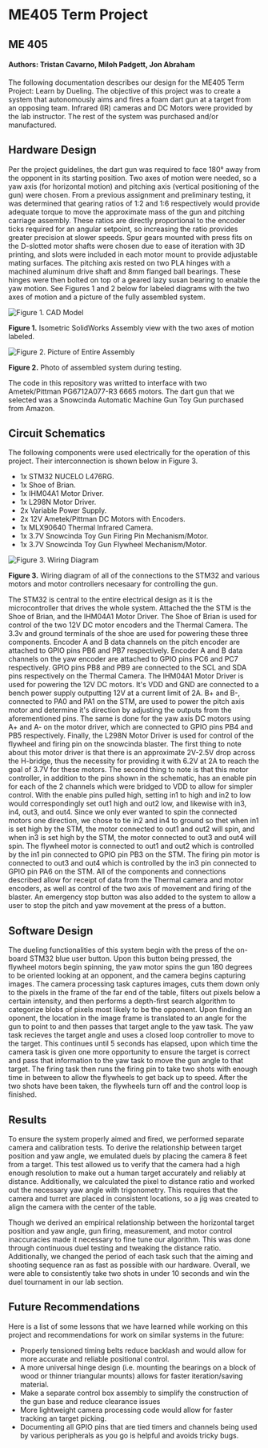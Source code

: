 # ME405 Term Project 
## ME 405 
#### **Authors: Tristan Cavarno, Miloh Padgett, Jon Abraham**

The following documentation describes our design for the ME405 Term Project: Learn by Dueling. The objective of this project was to create 
a system that autonomously aims and fires a foam dart gun at a target from an opposing team. Infrared (IR) cameras and DC Motors were provided 
by the lab instructor. The rest of the system was purchased and/or manufactured.


## Hardware Design
Per the project guidelines, the dart gun was required to face 180&deg; away from the opponent in its starting position. Two axes of motion were needed,
so a yaw axis (for horizontal motion) and pitching axis (vertical positioning of the gun) were chosen. From a previous assignment and preliminary
testing, it was determined that gearing ratios of 1:2 and 1:6 respectively would provide adequate torque to move the approximate mass of the gun and 
pitching carriage assembly. These ratios are directly proportional to the encoder ticks required for an angular setpoint, so increasing the ratio
provides greater precision at slower speeds. Spur gears mounted with press fits on the D-slotted motor shafts were chosen due to ease of iteration with 3D printing, and slots 
were included in each motor mount to provide adjustable mating surfaces. The pitching axis rested on two PLA hinges with a machined aluminum drive shaft and 8mm flanged ball
bearings. These hinges were then bolted on top of a geared lazy susan bearing to enable the yaw motion. See Figures 1 and 2 below for labeled diagrams with the two axes of 
motion and a picture of the fully assembled system. 

![Figure 1. CAD Model](CAD.png)

**Figure 1.** Isometric SolidWorks Assembly view with the two axes of motion labeled. 

![Figure 2. Picture of Entire Assembly](turret_pic.png)

**Figure 2.** Photo of assembled system during testing. 

The code in this repository was writted to interface with two Ametek/Pittman PG6712A077-R3 6665 motors. The dart gun that we selected was a Snowcinda Automatic Machine Gun Toy Gun
purchased from Amazon. 

## Circuit Schematics 
The following components were used electrically for the operation of this project. Their interconnection is shown below in Figure 3. 
* 1x STM32 NUCELO L476RG.  
* 1x Shoe of Brian.  
* 1x IHM04A1 Motor Driver.  
* 1x L298N Motor Driver.  
* 2x Variable Power Supply.  
* 2x 12V Ametek/Pittman DC Motors with Encoders.  
* 1x MLX90640 Thermal Infrared Camera.   
* 1x 3.7V Snowcinda Toy Gun Firing Pin Mechanism/Motor.  
* 1x 3.7V Snowcinda Toy Gun Flywheel Mechanism/Motor.  


![Figure 3. Wiring Diagram](ME405_WiringDiagram.jpeg)

**Figure 3.** Wiring diagram of all of the connections to the STM32 and various motors and motor controllers necesaary for controlling the gun. 

The STM32 is central to the entire electrical design as it is the microcontroller that drives the whole system. Attached the the STM is the Shoe of Brian, and the IHM04A1 Motor Driver. The Shoe of Brian is used for control of the two 12V DC motor encoders and the Thermal Camera. The 3.3v and ground terminals of the shoe are used for powering these three components. Encoder A and B data channels on the pitch encoder are attached to GPIO pins PB6 and PB7 respectively. Encoder A and B data channels on the yaw encoder are attached to GPIO pins PC6 and PC7 respectively. GPIO pins PB8 and PB9 are connected to the SCL and SDA pins respectively on the Thermal Camera. The IHM04A1 Motor Driver is used for powering the 12V DC motors. It's VDD and GND are connected to a bench power supply outputting 12V at a current limit of 2A. B+ and B-, connected to PA0 and PA1 on the STM, are used to power the pitch axis motor and determine it's direction by adjusting the outputs from the aforementioned pins. The same is done for the yaw axis DC motors using A+ and A- on the motor driver, which are connected to GPIO pins PB4 and PB5 respectively. Finally, the L298N Motor Driver is used for control of the flywheel and firing pin on the snowcinda blaster. The first thing to note about this motor driver is that there is an approximate 2V-2.5V drop across the H-bridge, thus the necessity for providing it with 6.2V at 2A to reach the goal of 3.7V for these motors. The second thing to note is that this motor controller, in addition to the pins shown in the schematic, has an enable pin for each of the 2 channels which were bridged to VDD to allow for simpler control. With the enable pins pulled high, setting in1 to high and in2 to low would correspondingly set out1 high and out2 low, and likewise with in3, in4, out3, and out4. Since we only ever wanted to spin the connected motors one direction, we chose to tie in2 and in4 to ground so thet when in1 is set high by the STM, the motor connected to out1 and out2 will spin, and when in3 is set high by the STM, the motor connected to out3 and out4 will spin. The flywheel motor is connected to out1 and out2 which is controlled by the in1 pin connected to GPIO pin PB3 on the STM. The firing pin motor is connected to out3 and out4 which is controlled by the in3 pin connected to GPIO pin PA6 on the STM. All of the components and connections described allow for receipt of data from the Thermal camera and motor encoders, as well as control of the two axis of movement and firing of the blaster. An emergency stop button was also added to the system to allow a user to stop the pitch and yaw movement at the press of a button.

## Software Design
The dueling functionalities of this system begin with the press of the on-board STM32 blue user button. Upon this button being pressed, the flywheel motors begin spinning, the yaw motor spins the gun 180 degrees to be oriented looking at an opponent, and the camera begins capturing images. The camera processing task captures images, cuts them down only to the pixels in the frame of the far end of the table, filters out pixels below a certain intensity, and then performs a depth-first search algorithm to categorize blobs of pixels most likely to be the opponent. Upon finding an oponent, the location in the image frame is translated to an angle for the gun to point to and then passes that target angle to the yaw task. The yaw task recieves the target angle and uses a closed loop controller to move to the target. This continues until 5 seconds has elapsed, upon which time the camera task is given one more opportunity to ensure the target is correct and pass that information to the yaw task to move the gun angle to that target. The firing task then runs the firing pin to take two shots with enough time in between to allow the flywheels to get back up to speed. After the two shots have been taken, the flywheels turn off and the control loop is finished. 

## Results
To ensure the system properly aimed and fired, we performed separate camera and calibration tests. To derive the relationship between target position and yaw angle, we emulated duels by placing the camera 8 feet from a target. This test allowed us to verify that the camera had a high enough resolution to make out a human target accurately and reliably at distance. Additionally, we calculated the pixel to distance ratio and worked out the necessary yaw angle with trigonometry. This requires that the camera and turret are placed in consistent locations, so a jig was created to align the camera with the center of the table. 

Though we derived an empirical relationship between the horizontal target position and yaw angle, gun firing, measurement, and motor control inaccuracies made it necessary to fine tune our algorithm. This was done through continuous duel testing and tweaking the distance ratio. Additionally, we changed the period of each task such that the aiming and shooting sequence ran as fast as possible with our hardware. Overall, we were able to consistently take two shots in under 10 seconds and win the duel tournament in our lab section. 

## Future Recommendations

Here is a list of some lessons that we have learned while working on this project and recommendations for work on similar systems in the future:
- Properly tensioned timing belts reduce backlash and would allow for more accurate and reliable positional control.
- A more universal hinge design (i.e. mounting the bearings on a block of wood or thinner triangular mounts) allows for faster iteration/saving material.
- Make a separate control box assembly to simplify the construction of the gun base and reduce clearance issues 
- More lightweight camera processing code would allow for faster tracking an target picking.
- Documenting all GPIO pins that are tied timers and channels being used by various peripherals as you go is helpful and avoids tricky bugs.

